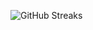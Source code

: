 ![GitHub Streaks](https://github-streaks-mqc9.onrender.com/streak/happilli/image?theme=midnight&cache_bust=1743261809&lang=ja)
